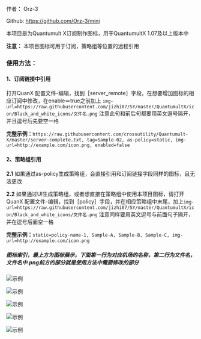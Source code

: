 作者： Orz-3

Github: https://github.com/Orz-3/mini

本项目是为Quantumult X订阅制作图标，用于QuantumultX 1.07及以上版本中

**注意：** 本项目图标可用于订阅，策略组等位置的远程引用

### 使用方法：

####  1、订阅链接中引用
  
  打开QuanX 配置文件-编辑，找到［server_remote］字段，在想要增加图标的相应订阅中修改，在enable＝true之前加上
  `img-url=https://raw.githubusercontent.com/jizhi07/SY/master/QuantumultX/icon/Black_and_white_icons/文件名.png`
  注意此句和前后句都要用英文逗号隔开，并且逗号后先要空一格
  

  **完整示例：**`https://raw.githubusercontent.com/crossutility/Quantumult-X/master/server-complete.txt, tag=Sample-02, as-policy=static, img-url=http://example.com/icon.png, enabled=false`

####  2、策略组引用
  
  **2.1** 如果通过as-policy生成策略组，会直接引用和订阅链接字段同样的图标，且无法更改
  
  **2.2** 如果通过UI生成策略组，或者想直接在策略组中使用本项目图标，请打开QuanX 配置文件-编辑，找到［policy］字段，并在相应策略组中末尾，加上`img-url=https://raw.githubusercontent.com/jizhi07/SY/master/QuantumultX/icon/Black_and_white_icons/文件名.png`  注意同样要用英文逗号与前面句子隔开，并在逗号后面空一格

  **完整示例：**`static=policy-name-1, Sample-A, Sample-B, Sample-C, img-url=http://example.com/icon.png`

##### 图标索引，最上方为图标展示，下面第一行为对应机场的名称，第二行为文件名，文件名中.png前方的部分就是使用方法中需要修改的部分

![示例](https://raw.githubusercontent.com/jizhi07/SY/master/QuantumultX/image/-1.png)

![示例](https://raw.githubusercontent.com/jizhi07/SY/master/QuantumultX/image/-2.png)

![示例](https://raw.githubusercontent.com/jizhi07/SY/master/QuantumultX/image/-3.png)

![示例](https://raw.githubusercontent.com/jizhi07/SY/master/QuantumultX/image/-4.png)

![示例](https://raw.githubusercontent.com/jizhi07/SY/master/QuantumultX/image/-5.png)
